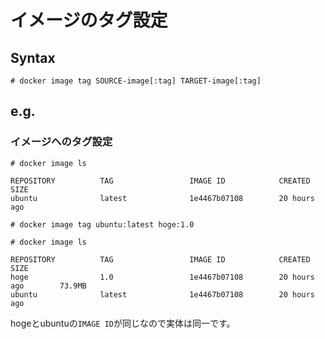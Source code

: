 # イメージのタグ設定
## Syntax
```
# docker image tag SOURCE-image[:tag] TARGET-image[:tag]
```
## e.g.
### イメージへのタグ設定
```
# docker image ls
```
```
REPOSITORY          TAG                 IMAGE ID            CREATED             SIZE
ubuntu              latest              1e4467b07108        20 hours ago
```
```
# docker image tag ubuntu:latest hoge:1.0
```
```
# docker image ls
```
```
REPOSITORY          TAG                 IMAGE ID            CREATED             SIZE
hoge                1.0                 1e4467b07108        20 hours ago        73.9MB
ubuntu              latest              1e4467b07108        20 hours ago
```
hogeとubuntuの`IMAGE ID`が同じなので実体は同一です。
